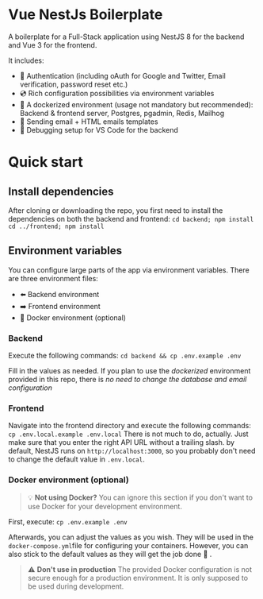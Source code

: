 # Vue NestJs Boilerplate

A boilerplate for a Full-Stack application using NestJS 8 for the backend and Vue 3 for the frontend.

It includes:

- :closed_lock_with_key: Authentication (including oAuth for Google and Twitter, Email verification, password reset etc.)
- :cd: Rich configuration possibilities via environment variables
- :whale: A dockerized environment (usage not mandatory but recommended): Backend & frontend server, Postgres, pgadmin, Redis, Mailhog
- :e-mail: Sending email + HTML emails templates
- :bug: Debugging setup for VS Code for the backend

# Quick start

## Install dependencies

After cloning or downloading the repo, you first need to install the dependencies on both the backend and frontend:
`cd backend; npm install`
`cd ../frontend; npm install`

## Environment variables

You can configure large parts of the app via environment variables. There are three environment files:

- :arrow_left: Backend environment
- :arrow_right: Frontend environment
- :whale: Docker environment (optional)

### Backend

Execute the following commands:
`cd backend && cp .env.example .env`

Fill in the values as needed. If you plan to use the _dockerized_ environment provided in this repo, there is _no need to change the database and email configuration_

### Frontend

Navigate into the frontend directory and execute the following commands:
`cp .env.local.example .env.local`
There is not much to do, actually. Just make sure that you enter the right API URL without a trailing slash. by default, NestJS runs on `http://localhost:3000`, so you probably don't need to change the default value in `.env.local`.

### Docker environment (optional)

> :bulb: **Not using Docker?**
> You can ignore this section if you don't want to use Docker for your development environment.

First, execute:
`cp .env.example .env`

Afterwards, you can adjust the values as you wish. They will be used in the `docker-compose.yml`file for configuring your containers. However, you can also stick to the default values as they will get the job done :muscle: .

> :warning: **Don't use in production**
> The provided Docker configuration is not secure enough for a production environment. It is only supposed to be used during development.
